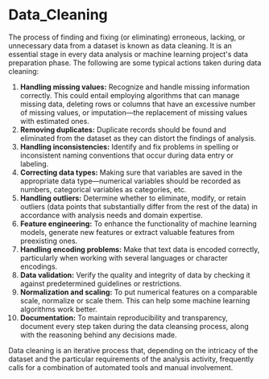 # Data_Cleaning
The process of finding and fixing (or eliminating) erroneous, lacking, or unnecessary data from a dataset is known as data cleaning. It is an essential stage in every data analysis or machine learning project's data preparation phase. The following are some typical actions taken during data cleaning:
1.	**Handling missing values:** Recognize and handle missing information correctly. This could entail employing algorithms that can manage missing data, deleting rows or columns that have an excessive number of missing values, or imputation—the replacement of missing values with estimated ones.
2.	**Removing duplicates:** Duplicate records should be found and eliminated from the dataset as they can distort the findings of analysis.
3.	**Handling inconsistencies:** Identify and fix problems in spelling or inconsistent naming conventions that occur during data entry or labeling.
4.	**Correcting data types:** Making sure that variables are saved in the appropriate data type—numerical variables should be recorded as numbers, categorical variables as categories, etc.
5.	**Handling outliers:** Determine whether to eliminate, modify, or retain outliers (data points that substantially differ from the rest of the data) in accordance with analysis needs and domain expertise.
6.	**Feature engineering:** To enhance the functionality of machine learning models, generate new features or extract valuable features from preexisting ones.
7.	**Handling encoding problems:** Make that text data is encoded correctly, particularly when working with several languages or character encodings.
8.	**Data validation:** Verify the quality and integrity of data by checking it against predetermined guidelines or restrictions.
9.	**Normalization and scaling:** To put numerical features on a comparable scale, normalize or scale them. This can help some machine learning algorithms work better.
10.	**Documentation:** To maintain reproducibility and transparency, document every step taken during the data cleansing process, along with the reasoning behind any decisions made.

Data cleaning is an iterative process that, depending on the intricacy of the dataset and the particular requirements of the analysis activity, frequently calls for a combination of automated tools and manual involvement.
